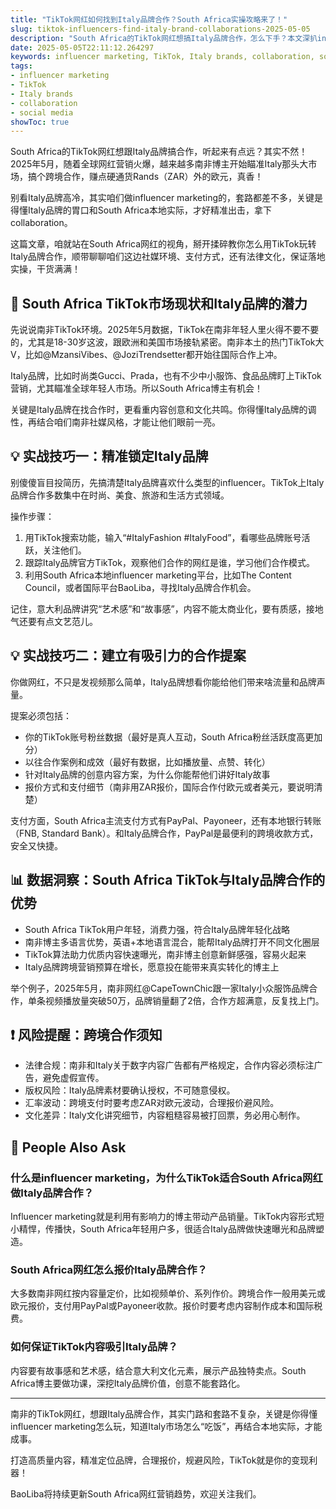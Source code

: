 ```yaml
---
title: "TikTok网红如何找到Italy品牌合作？South Africa实操攻略来了！"
slug: tiktok-influencers-find-italy-brand-collaborations-2025-05-05
description: "South Africa的TikTok网红想搞Italy品牌合作，怎么下手？本文深扒influencer marketing实战技巧，教你玩转Italy brands，轻松搞定collaboration，社媒变现不再难。"
date: 2025-05-05T22:11:12.264297
keywords: influencer marketing, TikTok, Italy brands, collaboration, social media
tags:
- influencer marketing
- TikTok
- Italy brands
- collaboration
- social media
showToc: true
---
```


South Africa的TikTok网红想跟Italy品牌搞合作，听起来有点远？其实不然！2025年5月，随着全球网红营销火爆，越来越多南非博主开始瞄准Italy那头大市场，搞个跨境合作，赚点硬通货Rands（ZAR）外的欧元，真香！

别看Italy品牌高冷，其实咱们做influencer marketing的，套路都差不多，关键是得懂Italy品牌的胃口和South Africa本地实际，才好精准出击，拿下collaboration。

这篇文章，咱就站在South Africa网红的视角，掰开揉碎教你怎么用TikTok玩转Italy品牌合作，顺带聊聊咱们这边社媒环境、支付方式，还有法律文化，保证落地实操，干货满满！

## 📢 South Africa TikTok市场现状和Italy品牌的潜力

先说说南非TikTok环境。2025年5月数据，TikTok在南非年轻人里火得不要不要的，尤其是18-30岁这波，跟欧洲和美国市场接轨紧密。南非本土的热门TikTok大V，比如@MzansiVibes、@JoziTrendsetter都开始往国际合作上冲。

Italy品牌，比如时尚类Gucci、Prada，也有不少中小服饰、食品品牌盯上TikTok营销，尤其瞄准全球年轻人市场。所以South Africa博主有机会！

关键是Italy品牌在找合作时，更看重内容创意和文化共鸣。你得懂Italy品牌的调性，再结合咱们南非社媒风格，才能让他们眼前一亮。

## 💡 实战技巧一：精准锁定Italy品牌

别傻傻盲目投简历，先搞清楚Italy品牌喜欢什么类型的influencer。TikTok上Italy品牌合作多数集中在时尚、美食、旅游和生活方式领域。

操作步骤：

1. 用TikTok搜索功能，输入“#ItalyFashion #ItalyFood”，看哪些品牌账号活跃，关注他们。
2. 跟踪Italy品牌官方TikTok，观察他们合作的网红是谁，学习他们合作模式。
3. 利用South Africa本地influencer marketing平台，比如The Content Council，或者国际平台BaoLiba，寻找Italy品牌合作机会。

记住，意大利品牌讲究“艺术感”和“故事感”，内容不能太商业化，要有质感，接地气还要有点文艺范儿。

## 💡 实战技巧二：建立有吸引力的合作提案

你做网红，不只是发视频那么简单，Italy品牌想看你能给他们带来啥流量和品牌声量。

提案必须包括：

- 你的TikTok账号粉丝数据（最好是真人互动，South Africa粉丝活跃度高更加分）
- 以往合作案例和成效（最好有数据，比如播放量、点赞、转化）
- 针对Italy品牌的创意内容方案，为什么你能帮他们讲好Italy故事
- 报价方式和支付细节（南非用ZAR报价，国际合作付欧元或者美元，要说明清楚）

支付方面，South Africa主流支付方式有PayPal、Payoneer，还有本地银行转账（FNB, Standard Bank）。和Italy品牌合作，PayPal是最便利的跨境收款方式，安全又快捷。

## 📊 数据洞察：South Africa TikTok与Italy品牌合作的优势

- South Africa TikTok用户年轻，消费力强，符合Italy品牌年轻化战略
- 南非博主多语言优势，英语+本地语言混合，能帮Italy品牌打开不同文化圈层
- TikTok算法助力优质内容快速曝光，南非博主创意新鲜感强，容易火起来
- Italy品牌跨境营销预算在增长，愿意投在能带来真实转化的博主上

举个例子，2025年5月，南非网红@CapeTownChic跟一家Italy小众服饰品牌合作，单条视频播放量突破50万，品牌销量翻了2倍，合作方超满意，反复找上门。

## ❗ 风险提醒：跨境合作须知

- 法律合规：南非和Italy关于数字内容广告都有严格规定，合作内容必须标注广告，避免虚假宣传。
- 版权风险：Italy品牌素材要确认授权，不可随意侵权。
- 汇率波动：跨境支付时要考虑ZAR对欧元波动，合理报价避风险。
- 文化差异：Italy文化讲究细节，内容粗糙容易被打回票，务必用心制作。

## 📢 People Also Ask

### 什么是influencer marketing，为什么TikTok适合South Africa网红做Italy品牌合作？

Influencer marketing就是利用有影响力的博主带动产品销量。TikTok内容形式短小精悍，传播快，South Africa年轻用户多，很适合Italy品牌做快速曝光和品牌塑造。

### South Africa网红怎么报价Italy品牌合作？

大多数南非网红按内容量定价，比如视频单价、系列作价。跨境合作一般用美元或欧元报价，支付用PayPal或Payoneer收款。报价时要考虑内容制作成本和国际税费。

### 如何保证TikTok内容吸引Italy品牌？

内容要有故事感和艺术感，结合意大利文化元素，展示产品独特卖点。South Africa博主要做功课，深挖Italy品牌价值，创意不能套路化。

---

南非的TikTok网红，想跟Italy品牌合作，其实门路和套路不复杂，关键是你得懂influencer marketing怎么玩，知道Italy市场怎么“吃饭”，再结合本地实际，才能成事。

打造高质量内容，精准定位品牌，合理报价，规避风险，TikTok就是你的变现利器！

BaoLiba将持续更新South Africa网红营销趋势，欢迎关注我们。